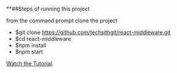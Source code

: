**##Steps of running this project

from the command prompt clone the project

* $git clone https://github.com/techsithgit/react-middleware.git
* $cd react-middleware
* $npm install
* $npm start

[Watch the Tutorial](https://youtu.be/grZ4BVcFmeA).
